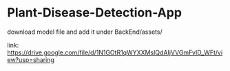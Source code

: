# Plant-Disease-Detection-App

download model file and add it under BackEnd/assets/

link: https://drive.google.com/file/d/1N1GOtR1qWYXXMsIQdAIjVVGmFvID_WFt/view?usp=sharing
